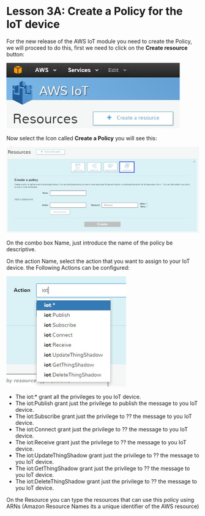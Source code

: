 # Lesson 3A: Create a Policy for the IoT device

For the new release of the AWS IoT module you need to create the Policy, we will proceed to do this, first we need to click on the **Create resource** button:

![](66.jpg)

Now select the Icon called **Create a  Policy** you will see this:

![](67.jpg)



On the combo box Name, just introduce the name of the policy be descriptive.

On the action Name, select the action that you want to assign to your IoT device. the Following Actions can be configured:

![](68.jpg)

* The iot:* grant all the privileges to you IoT device.
* The iot:Publish grant just the privilege to publish the message to you IoT device.
* The iot:Subscribe grant just the privilege to ?? the message to you IoT device.
* The iot:Connect grant just the privilege to ?? the message to you IoT device.
* The iot:Receive grant just the privilege to ?? the message to you IoT device.
* The iot:UpdateThingShadow grant just the privilege to ?? the message to you IoT device.
* The iot:GetThingShadow grant just the privilege to ?? the message to you IoT device.
* The iot:DeleteThingShadow grant just the privilege to ?? the message to you IoT device.

 
On the Resource you can type the resources that can use this policy using ARNs (Amazon Resource Names its a  unique identifier of the AWS resource) 
